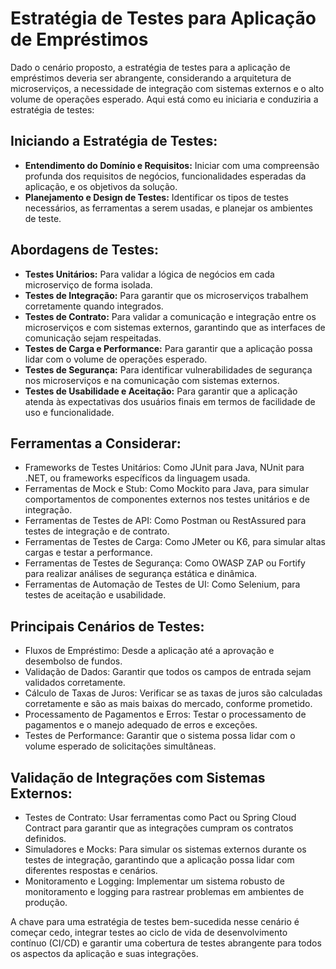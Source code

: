 # Estratégia de Testes para Aplicação de Empréstimos

Dado o cenário proposto, a estratégia de testes para a aplicação de empréstimos deveria ser abrangente, considerando a arquitetura de microserviços, a necessidade de integração com sistemas externos e o alto volume de operações esperado. Aqui está como eu iniciaria e conduziria a estratégia de testes:

## Iniciando a Estratégia de Testes:

- **Entendimento do Domínio e Requisitos:** Iniciar com uma compreensão profunda dos requisitos de negócios, funcionalidades esperadas da aplicação, e os objetivos da solução.
- **Planejamento e Design de Testes:** Identificar os tipos de testes necessários, as ferramentas a serem usadas, e planejar os ambientes de teste.

## Abordagens de Testes:

- **Testes Unitários:** Para validar a lógica de negócios em cada microserviço de forma isolada.
- **Testes de Integração:** Para garantir que os microserviços trabalhem corretamente quando integrados.
- **Testes de Contrato:** Para validar a comunicação e integração entre os microserviços e com sistemas externos, garantindo que as interfaces de comunicação sejam respeitadas.
- **Testes de Carga e Performance:** Para garantir que a aplicação possa lidar com o volume de operações esperado.
- **Testes de Segurança:** Para identificar vulnerabilidades de segurança nos microserviços e na comunicação com sistemas externos.
- **Testes de Usabilidade e Aceitação:** Para garantir que a aplicação atenda às expectativas dos usuários finais em termos de facilidade de uso e funcionalidade.

## Ferramentas a Considerar:

- Frameworks de Testes Unitários: Como JUnit para Java, NUnit para .NET, ou frameworks específicos da linguagem usada.
- Ferramentas de Mock e Stub: Como Mockito para Java, para simular comportamentos de componentes externos nos testes unitários e de integração.
- Ferramentas de Testes de API: Como Postman ou RestAssured para testes de integração e de contrato.
- Ferramentas de Testes de Carga: Como JMeter ou K6, para simular altas cargas e testar a performance.
- Ferramentas de Testes de Segurança: Como OWASP ZAP ou Fortify para realizar análises de segurança estática e dinâmica.
- Ferramentas de Automação de Testes de UI: Como Selenium, para testes de aceitação e usabilidade.

## Principais Cenários de Testes:

- Fluxos de Empréstimo: Desde a aplicação até a aprovação e desembolso de fundos.
- Validação de Dados: Garantir que todos os campos de entrada sejam validados corretamente.
- Cálculo de Taxas de Juros: Verificar se as taxas de juros são calculadas corretamente e são as mais baixas do mercado, conforme prometido.
- Processamento de Pagamentos e Erros: Testar o processamento de pagamentos e o manejo adequado de erros e exceções.
- Testes de Performance: Garantir que o sistema possa lidar com o volume esperado de solicitações simultâneas.

## Validação de Integrações com Sistemas Externos:

- Testes de Contrato: Usar ferramentas como Pact ou Spring Cloud Contract para garantir que as integrações cumpram os contratos definidos.
- Simuladores e Mocks: Para simular os sistemas externos durante os testes de integração, garantindo que a aplicação possa lidar com diferentes respostas e cenários.
- Monitoramento e Logging: Implementar um sistema robusto de monitoramento e logging para rastrear problemas em ambientes de produção.

A chave para uma estratégia de testes bem-sucedida nesse cenário é começar cedo, integrar testes ao ciclo de vida de desenvolvimento contínuo (CI/CD) e garantir uma cobertura de testes abrangente para todos os aspectos da aplicação e suas integrações.
